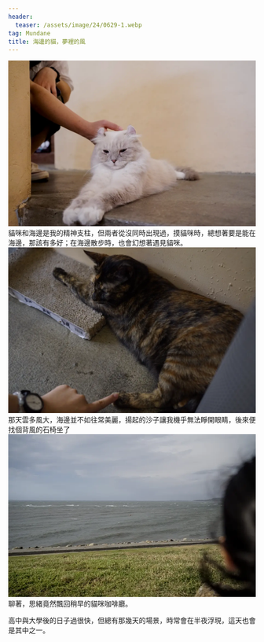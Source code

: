 ```yaml
---
header:
  teaser: /assets/image/24/0629-1.webp
tag: Mundane
title: 海邊的貓，夢裡的風
---
```

![The cat cafe](/assets/image/24/0629-1.webp)
貓咪和海邊是我的精神支柱，但兩者從沒同時出現過，摸貓咪時，總想著要是能在海邊，那該有多好；在海邊散步時，也會幻想著遇見貓咪。
![!The cat cafe](/assets/image/24/0629-2.webp)
那天雲多風大，海邊並不如往常美麗，揚起的沙子讓我機乎無法睜開眼睛，後來便找個背風的石椅坐了
![The sea](/assets/image/24/0629-3.webp)
聊著，思緒竟然飄回稍早的貓咪咖啡廳。

高中與大學後的日子過很快，但總有那幾天的場景，時常會在半夜浮現，這天也會是其中之一。
